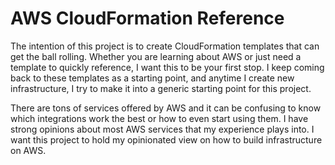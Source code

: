 # AWS CloudFormation Reference

The intention of this project is to create CloudFormation templates that can get the ball rolling. Whether you are learning about AWS or just need a template to quickly reference, I want this to be your first stop. I keep coming back to these templates as a starting point, and anytime I create new infrastructure, I try to make it into a generic starting point for this project.

There are tons of services offered by AWS and it can be confusing to know which integrations work the best or how to even start using them. I have strong opinions about most AWS services that my experience plays into. I want this project to hold my opinionated view on how to build infrastructure on AWS.
